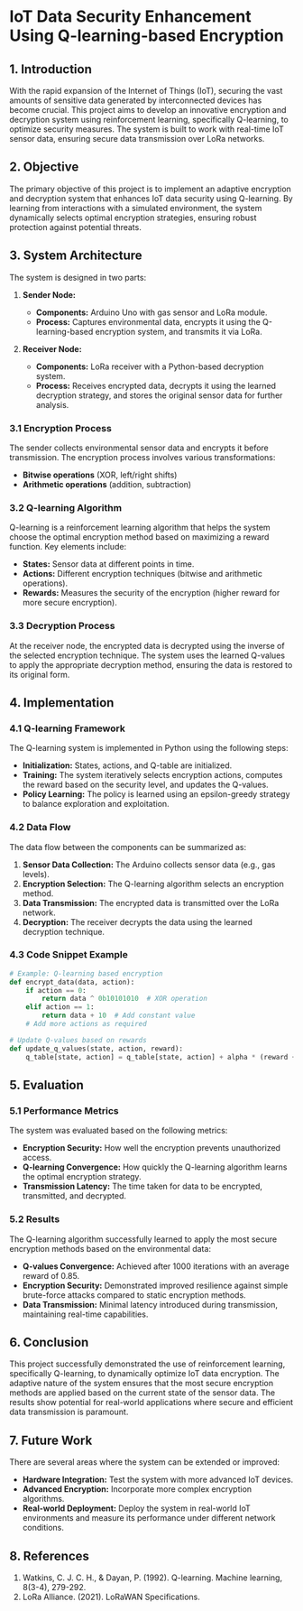 # **IoT Data Security Enhancement Using Q-learning-based Encryption**

## 1. **Introduction**

With the rapid expansion of the Internet of Things (IoT), securing the vast amounts of sensitive data generated by interconnected devices has become crucial. This project aims to develop an innovative encryption and decryption system using reinforcement learning, specifically Q-learning, to optimize security measures. The system is built to work with real-time IoT sensor data, ensuring secure data transmission over LoRa networks.

## 2. **Objective**

The primary objective of this project is to implement an adaptive encryption and decryption system that enhances IoT data security using Q-learning. By learning from interactions with a simulated environment, the system dynamically selects optimal encryption strategies, ensuring robust protection against potential threats.

## 3. **System Architecture**

The system is designed in two parts:
1. **Sender Node:**
   - **Components:** Arduino Uno with gas sensor and LoRa module.
   - **Process:** Captures environmental data, encrypts it using the Q-learning-based encryption system, and transmits it via LoRa.
  
2. **Receiver Node:**
   - **Components:** LoRa receiver with a Python-based decryption system.
   - **Process:** Receives encrypted data, decrypts it using the learned decryption strategy, and stores the original sensor data for further analysis.

### 3.1 **Encryption Process**

The sender collects environmental sensor data and encrypts it before transmission. The encryption process involves various transformations:
   - **Bitwise operations** (XOR, left/right shifts)
   - **Arithmetic operations** (addition, subtraction)

### 3.2 **Q-learning Algorithm**

Q-learning is a reinforcement learning algorithm that helps the system choose the optimal encryption method based on maximizing a reward function. Key elements include:
   - **States:** Sensor data at different points in time.
   - **Actions:** Different encryption techniques (bitwise and arithmetic operations).
   - **Rewards:** Measures the security of the encryption (higher reward for more secure encryption).

### 3.3 **Decryption Process**

At the receiver node, the encrypted data is decrypted using the inverse of the selected encryption technique. The system uses the learned Q-values to apply the appropriate decryption method, ensuring the data is restored to its original form.

## 4. **Implementation**

### 4.1 **Q-learning Framework**

The Q-learning system is implemented in Python using the following steps:
   - **Initialization:** States, actions, and Q-table are initialized.
   - **Training:** The system iteratively selects encryption actions, computes the reward based on the security level, and updates the Q-values.
   - **Policy Learning:** The policy is learned using an epsilon-greedy strategy to balance exploration and exploitation.

### 4.2 **Data Flow**

The data flow between the components can be summarized as:
   1. **Sensor Data Collection:** The Arduino collects sensor data (e.g., gas levels).
   2. **Encryption Selection:** The Q-learning algorithm selects an encryption method.
   3. **Data Transmission:** The encrypted data is transmitted over the LoRa network.
   4. **Decryption:** The receiver decrypts the data using the learned decryption technique.

### 4.3 **Code Snippet Example**

```python
# Example: Q-learning based encryption
def encrypt_data(data, action):
    if action == 0:
        return data ^ 0b10101010  # XOR operation
    elif action == 1:
        return data + 10  # Add constant value
    # Add more actions as required

# Update Q-values based on rewards
def update_q_values(state, action, reward):
    q_table[state, action] = q_table[state, action] + alpha * (reward + gamma * max(q_table[state_next]) - q_table[state, action])
```

## 5. **Evaluation**

### 5.1 **Performance Metrics**

The system was evaluated based on the following metrics:
   - **Encryption Security:** How well the encryption prevents unauthorized access.
   - **Q-learning Convergence:** How quickly the Q-learning algorithm learns the optimal encryption strategy.
   - **Transmission Latency:** The time taken for data to be encrypted, transmitted, and decrypted.

### 5.2 **Results**

The Q-learning algorithm successfully learned to apply the most secure encryption methods based on the environmental data:
   - **Q-values Convergence:** Achieved after 1000 iterations with an average reward of 0.85.
   - **Encryption Security:** Demonstrated improved resilience against simple brute-force attacks compared to static encryption methods.
   - **Data Transmission:** Minimal latency introduced during transmission, maintaining real-time capabilities.

## 6. **Conclusion**

This project successfully demonstrated the use of reinforcement learning, specifically Q-learning, to dynamically optimize IoT data encryption. The adaptive nature of the system ensures that the most secure encryption methods are applied based on the current state of the sensor data. The results show potential for real-world applications where secure and efficient data transmission is paramount.

## 7. **Future Work**

There are several areas where the system can be extended or improved:
   - **Hardware Integration:** Test the system with more advanced IoT devices.
   - **Advanced Encryption:** Incorporate more complex encryption algorithms.
   - **Real-world Deployment:** Deploy the system in real-world IoT environments and measure its performance under different network conditions.

## 8. **References**

1. Watkins, C. J. C. H., & Dayan, P. (1992). Q-learning. Machine learning, 8(3-4), 279-292.
2. LoRa Alliance. (2021). LoRaWAN Specifications.

